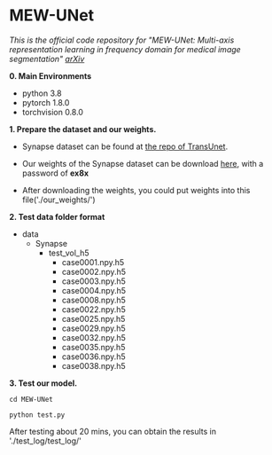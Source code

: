 # MEW-UNet
*This is the official code repository for "MEW-UNet: Multi-axis representation learning in frequency domain for medical image segmentation" [arXiv](https://arxiv.org/abs/2210.14007)*

**0. Main Environments**
- python 3.8
- pytorch 1.8.0
- torchvision 0.8.0

**1. Prepare the dataset and our weights.**

- Synapse dataset can be found at [the repo of TransUnet](https://github.com/Beckschen/TransUNet). 

- Our weights of the Synapse dataset can be download [here](https://pan.baidu.com/s/1ERqX_qBhag4xlZ5Wh6RnCw), with a password of **ex8x**

- After downloading the weights, you could put weights into this file('./our_weights/')

**2. Test data folder format**

- data
  - Synapse
    - test_vol_h5
      - case0001.npy.h5
      - case0002.npy.h5
      - case0003.npy.h5
      - case0004.npy.h5
      - case0008.npy.h5
      - case0022.npy.h5
      - case0025.npy.h5
      - case0029.npy.h5
      - case0032.npy.h5
      - case0035.npy.h5
      - case0036.npy.h5
      - case0038.npy.h5

**3. Test our model.**

```
cd MEW-UNet
```
```
python test.py
```

After testing about 20 mins, you can obtain the results in './test_log/test_log/'



